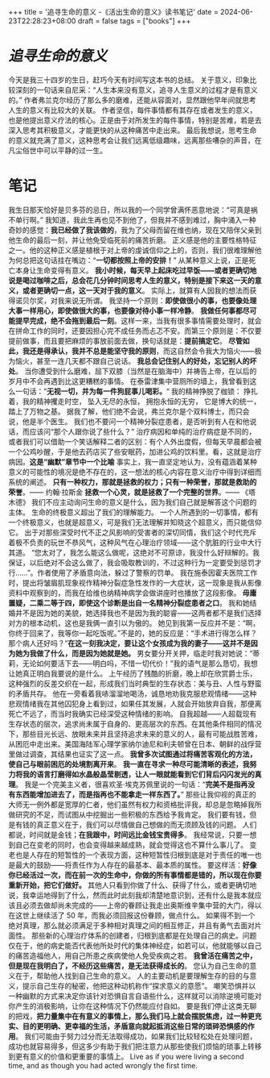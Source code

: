 +++
title = '追寻生命的意义 -《活出生命的意义》读书笔记'
date = 2024-06-23T22:28:23+08:00
draft = false
tags = ["books"]
+++
# *追寻生命的意义*
今天是我三十四岁的生日，赶巧今天有时间写这本书的总结。
关于意义，印象比较深刻的一句话来自尼采：“人生本来没有意义，追寻人生意义的过程才是有意义的。”
作者弗兰克尔经历了那么多的磨难，还能从容面对，显然跟他早年间就思考人生的意义有比较大的关联。
作者坚信，每件事情都有其存在或者发生的意义，也是他提出意义疗法的核心。正是由于对所发生的每件事情，特别是苦难，若是去深入思考其积极意义，才能更快的从这种痛苦中走出来。
最后我想说，思考生命的意义就充满了意义，这种思考会让我们远离低级趣味，远离那些嘈杂的声音，在凡尘俗世中可以平静的过一生。
<!--more-->
# 笔记
我生日那天恰好是贝多芬的忌日，所以我的一个同学曾满怀恶意地说：“可真是祸不单行啊。”
我知道，我此生再也见不到他了，但我并不感到难过，胸中涌入一种奇妙的感觉：**我已经做了我该做的**，我为了父母而留在维也纳，现在又陪伴父亲到他生命的最后一刻，并让他免受临死前的痛苦折磨。
正义感是他的主要性格特征之一。他的这种正义感是植根于对上帝的虔诚信仰之上的，否则，我们很难理解他为何总把这句话挂在嘴边：“**一切都按照上帝的安排！**”
从某种意义上说，正是死亡本身让生命变得有意义。
**我小时候，每天早上起床吃过早饭——或者更确切地说是喝过咖啡之后，总会花几分钟时间思考人生的意义，特别是接下来这一天的意义，或者更确切一点，这一天对于我的意义**。
实际上，就算有人因我的想法而获得诺贝尔奖，对我来说无所谓。
我坚持一个原则：**即使做很小的事，也要像处理大事一样用心，即使做很大的事，也要像对待小事一样冷静**。
**我做任何事都尽可能提早完成，绝不会拖到最后一刻**。这样一来，当我有很多事情需要处理时，就会在拼命工作的同时，还要因担心完不成任务而忐忑不安。而第三个原则是：不仅要提前做事，而且要把麻烦的事放前面去做，换句话就是：**提前搞定它**。
**尽管如此，我还是得承认，我并不总是能坚守我的原则**，而这自然会令我大为恼火——极为恼火，甚至一连几天都不跟自己说话。
**我总会记住别人的好处，忘记别人的坏处**。
当你遭受到什么磨难，屈下双膝（当然是在脑海中）并祷告上帝，在以后的岁月中不会再遇到比这更糟糕的事情。
在泰雷津集中营厕所的墙上，我曾看到这么一句话：”**无视一切，并为每一件狗屁事儿喝彩。**“
我的精神挣脱了枷锁：
挣扎着，我的精神攫走时空，
坠入无尽的永恒，
拥抱永恒的无穷，
它是博大的统一，
踏上了万物之基。
据我了解，他们绝不会说，弗兰克尔是个双料博士，而只会说，他是半个医生。
我们也不要问一个精神分裂症患者，是否听到有人在和他说话，而应该问“那个人跟你说了些什么？”
治疗病因和单纯的治疗病症是不同的，或者我们可以借助一个笑话解释二者的区别：有个人外出度假，但每天早晨都会被一个公鸡吵醒，于是他去药店买了些安眠药，加进公鸡的饮料里。看，这就是治疗病因。**这是“幽默”章节中一个比喻**
事实上，我一直坚定地认为，没有蕴涵着某种意义的可能性的境况是绝不存在的，这一想法的核心内容在意义治疗中得到详细而系统的阐述。
**只有一种权力，那就是拯救的权力；只有一种荣誉，那就是救助的荣誉**。—— 约翰·拉斯金
**拯救一个心灵，就是拯救了一个完整的世界**。—— 《塔木德》
我们不应主动询问生命的意义是什么，因为我们自己就是解答这个问题的主体。
生命的终极意义超出了我们的理解能力。
一个人所遇到的一切事情，都有一个终极意义，也就是超意义，可是我们无法理解并知晓这个超意义，而只能信仰它。
出于对那些深受时代不正之风影响的受害者的深切同情，我们这个时代充斥着极不负责的玩世不恭风气，这种风气在心理治疗领域——这个肮脏的行业中大行其道。
“您太对了，我怎么能这么做呢，这绝对不可原谅，我没什么好辩解的。我保证，以后绝对不会这么做了，我会吸取教训的，不过这种行为一定要受到惩罚才行……”。作者使用了矛盾意向法，躲过了警察的罚单。
我在施泰因霍夫医院工作时，提出将皱眉肌现象视作精神分裂症急性发作的一大症状，这一现象是我从影像资料中观察到的，而我在给维也纳精神病学会做讲座时也播放了这段影像。
**毋庸置疑，二乘二等于四，即使这个诊断是出自一名精神分裂症患者之口**。
我和她结婚并不是因为她的美貌，她选择我也不是因为我的聪睿——这两者都不是我们选择对方的根本动机，这也是我俩一直引以为傲的。
她见到我第一反应并不是：“啊，你终于回来了，我等你一起吃饭呢。”不是的，她的反应是：“手术进行得怎么样？那个病人还好吗？”**在这一刻我决定，要让这个女孩成为我的妻子——这并不是因为她为我做了什么，而是因为她就是她。**
男女要分开关押，临走时我对她说：“蒂莉，无论如何要活下去——明白吗，不惜一切代价！”我的语气是那么恳切，我想让她真正明白我要说的是什么。
上午经历了残酷的折磨，晚上却在欣赏爵士乐，这种强烈的反差交织在一起，形成我们当时典型的生存状态：美与丑、人性与野蛮的矛盾共存。
他在一旁看着我哧溜溜地喝汤，诚恳地劝我克服悲观情绪——这种悲观情绪我在其他囚犯身上看到过，如果任其发展，人就会开始放弃自我，那便离死亡不远了，而当时我确实已经深受这种情绪的影响。
自我超越——人超载现有生存状态的层次，追求尚未属于自身的、更高层次的东西。在其他条件相同的情况下，那些目光长远、放眼未来并且坚持追求未来的意义的人，最有可能战胜苦难，从困厄中走出来。美国海陆军心理学家纳尔迪尼和利夫顿曾在日本、朝鲜的战俘营里做过调查，其结果也证实了这一点。
**我曾多次试图通过将痛苦客观化的方法，使自己与眼前困厄的处境割离开来**。
**我一直在寻求一种尽可能清晰的表述，我努力将我的语言打磨得如水晶般晶莹剔透，让人一眼就能看到它们背后闪闪发光的真理**。
我是一个完美主义者，很喜欢圣·埃克苏佩里说的一句话：“**完美不是指再没有东西能增加进去了，而是指再也不能拿走一样东西了。**”
那些让我仰视的真正的大师无一例外都是宽厚的仁者，他们虽然有权力和资格批评我，却总是忽略掉我所做研究的不足，而试图从中挖掘出一些积极的东西给予我肯定。
我们要有钱，但是有钱的真正意义在于，我们可以尽情做自己想做的而无须顾及钱的问题。
人们都说，时间就是金钱；**在我跟中，时间远比金钱宝贵得多**。
我经常说，只要一想到自己在变老的同时，也会变得越来越成熟，就会觉得这也不算什么事儿了。
变老也是人存在的短暂性的一个表现方面，这种短暂性归根到底是对于责任的唯一也是最大的鼓励——将责任作为人存在的最基本、最本质的属性。
要这样活：**好像你已经活过一次，而在前一次的生命中，你做的所有事情都是错的，所以现在你要重新开始，把它们做好。**
其他人只看到你做了什么、获得了什么，或者更确切地说，我幸运地得到了什么，然而此时此刻我却清楚地意识到，还有什么是我本就应该且必须去做却尚未完成的——上帝的眷顾让我走出奥斯维辛集中营的大门，得以在这世上继续活了 50 年，而我必须回报这份眷顾，做点什么。
如果得不到一个绝对真理，那么就必须满足于多种相对真理之间的相互修正，并且有勇气去面对片面性。
那些新的心理治疗体系的创建者，归根到底都是在处理自己的病史。问题仅在于，他的病史能否代表他所处时代的集体神经症，如若可以，他就能够以自己的痛苦造福他人，用自己所患之疾病使他人免受疾病之若。
**我曾活在痛苦之中，但是现在我明白了，不经历这些痛苦，是无法获得成长的**。
您认为自己生命的意义在于，帮助他人找到自己生命的意义。
人的主要动机是要理解生存的目的与意义，提示自己生存的秘密，他把这种动机称作“探求意义的意愿”。
嘲笑恐惧并以一种幽默的方式来决定你该针对恐惧自言自语些什么，这样就可以消除逆境可能对你产生的消极影响，让你在这种情况下仍然能应付自如。
要是我们停止这类无聊的把戏，**把力量集中在有意义的事情上，那么我们马上就会摆脱焦虑，过一种更充实、目的更明确、更幸福的生活，矛盾意向就起抵消这些日常的琐碎恐惧感的作用**。
我们可能由于努力过分而无法取得成功，如果我们比较轻松处在处理问题，成功也就容易得多，但这多少有助于我们把注意力从那些使我们烦恼的琐事上转移到更有意义的价值和更重要的事情上。
Live as if you were living a second time, and as though you had acted wrongly the first time.
